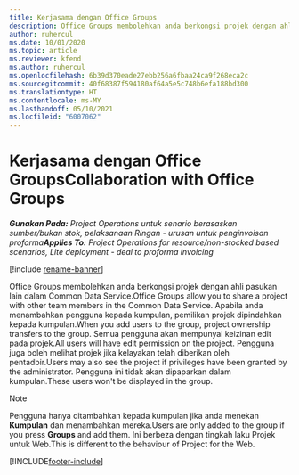 ```yaml
---
title: Kerjasama dengan Office Groups
description: Office Groups membolehkan anda berkongsi projek dengan ahli pasukan lain dalam Common Data Service.
author: ruhercul
ms.date: 10/01/2020
ms.topic: article
ms.reviewer: kfend
ms.author: ruhercul
ms.openlocfilehash: 6b39d370eade27ebb256a6fbaa24ca9f268eca2c
ms.sourcegitcommit: 40f68387f594180af64a5e5c748b6efa188bd300
ms.translationtype: HT
ms.contentlocale: ms-MY
ms.lasthandoff: 05/10/2021
ms.locfileid: "6007062"
---
```

# <a name="collaboration-with-office-groups"></a><span data-ttu-id="aea7d-103">Kerjasama dengan Office Groups</span><span class="sxs-lookup"><span data-stu-id="aea7d-103">Collaboration with Office Groups</span></span>

<span data-ttu-id="aea7d-104">_**Gunakan Pada:** Project Operations untuk senario berasaskan sumber/bukan stok, pelaksanaan Ringan - urusan untuk penginvoisan proforma_</span><span class="sxs-lookup"><span data-stu-id="aea7d-104">_**Applies To:** Project Operations for resource/non-stocked based scenarios, Lite deployment - deal to proforma invoicing_</span></span>

[!include [rename-banner](~/includes/cc-data-platform-banner.md)]

<span data-ttu-id="aea7d-105">Office Groups membolehkan anda berkongsi projek dengan ahli pasukan lain dalam Common Data Service.</span><span class="sxs-lookup"><span data-stu-id="aea7d-105">Office Groups allow you to share a project with other team members in the Common Data Service.</span></span> <span data-ttu-id="aea7d-106">Apabila anda menambahkan pengguna kepada kumpulan, pemilikan projek dipindahkan kepada kumpulan.</span><span class="sxs-lookup"><span data-stu-id="aea7d-106">When you add users to the group, project ownership transfers to the group.</span></span> <span data-ttu-id="aea7d-107">Semua pengguna akan mempunyai keizinan edit pada projek.</span><span class="sxs-lookup"><span data-stu-id="aea7d-107">All users will have edit permission on the project.</span></span> <span data-ttu-id="aea7d-108">Pengguna juga boleh melihat projek jika kelayakan telah diberikan oleh pentadbir.</span><span class="sxs-lookup"><span data-stu-id="aea7d-108">Users may also see the project if privileges have been granted by the administrator.</span></span> <span data-ttu-id="aea7d-109">Pengguna ini tidak akan dipaparkan dalam kumpulan.</span><span class="sxs-lookup"><span data-stu-id="aea7d-109">These users won't be displayed in the group.</span></span>

> [!NOTE] 
> <span data-ttu-id="aea7d-110">Pengguna hanya ditambahkan kepada kumpulan jika anda menekan **Kumpulan** dan menambahkan mereka.</span><span class="sxs-lookup"><span data-stu-id="aea7d-110">Users are only added to the group if you press **Groups** and add them.</span></span> <span data-ttu-id="aea7d-111">Ini berbeza dengan tingkah laku Projek untuk Web.</span><span class="sxs-lookup"><span data-stu-id="aea7d-111">This is different to the behaviour of Project for the Web.</span></span> 



[!INCLUDE[footer-include](../includes/footer-banner.md)]